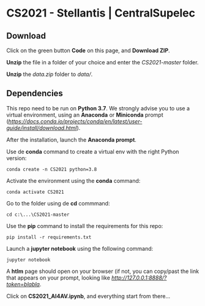 # CS2021 - Stellantis | CentralSupelec

## Download

Click on the green button **Code** on this page, and **Download ZIP**.

**Unzip** the file in a folder of your choice and enter the *CS2021-master* folder.

**Unzip** the *data.zip* folder to *data/*.

## Dependencies

This repo need to be run on **Python 3.7**. We strongly advise you to use a virtual environment, using an **Anaconda** or **Miniconda** prompt (*https://docs.conda.io/projects/conda/en/latest/user-guide/install/download.html*).

After the installation, launch the **Anaconda prompt**.

Use de **conda** command to create a virtual env with the right Python version:

`conda create -n CS2021 python=3.8`

Activate the environment using the **conda** command:

`conda activate CS2021`

Go to the folder using de **cd** commmand:

`cd c:\...\CS2021-master`

Use the **pip** command to install the requirements for this repo:

`pip install -r requirements.txt`

Launch a **jupyter notebook** using the following command:

`jupyter notebook`

A **htlm** page should open on your browser (if not, you can copy/past the link that appears on your prompt, looking like *http://127.0.0.1:8888/?token=blabla*.

Click on **CS2021_AI4AV.ipynb**, and everything start from there...
